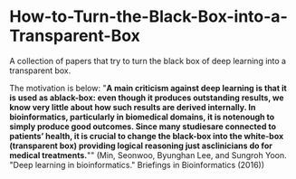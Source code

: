 # How-to-Turn-the-Black-Box-into-a-Transparent-Box
A collection of papers that try to turn the black box of deep learning into a transparent box.

The motivation is below: "**A main criticism against deep learning is that it is used as ablack-box: even though it produces outstanding results, we know very little about how such results are derived internally. In bioinformatics, particularly in biomedical domains, it is notenough to simply produce good outcomes. Since many studiesare connected to patients’ health, it is crucial to change the black-box into the white-box (transparent box) providing logical reasoning just asclinicians do for medical treatments.**"" (Min, Seonwoo, Byunghan Lee, and Sungroh Yoon. "Deep learning in bioinformatics." Briefings in Bioinformatics (2016))

